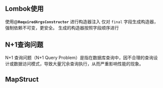 
## Lombok使用


使用@**`RequiredArgsConstructor`** 进行构造器注入 仅对 `final` 字段生成构造器，强制依赖不可变，更安全。
 生成的构造器按照字段顺序进行

## N+1查询问题

N+1 查询问题（N+1 Query Problem）是指在数据库查询中，因不合理的查询设计或数据访问模式，导致大量冗余查询执行，从而严重影响性能的现象。




## MapStruct


